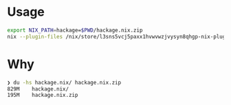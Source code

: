 Usage
=====
```bash
export NIX_PATH=hackage=$PWD/hackage.nix.zip
nix --plugin-files /nix/store/l3sns5vcj5paxx1hvwvwzjvysyn8qhgp-nix-plugin-importzip/lib/importzip.so build -f your-fancy-hs.nix
```

Why
===

```bash
❯ du -hs hackage.nix/ hackage.nix.zip
829M	hackage.nix/
195M	hackage.nix.zip
```
